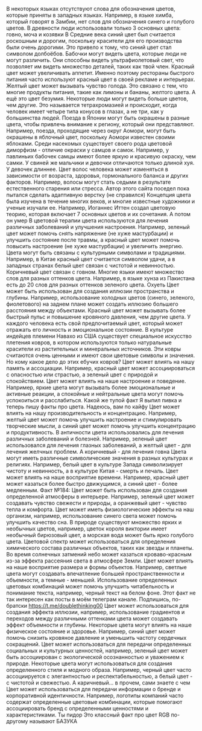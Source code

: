 В некоторых языках отсутствуют слова для обозначения цветов, которые приняты в западных языках. Например, в языке химба, который говорят в Замбии, нет слов для обозначения синего и голубого цветов.
В древности люди использовали только 3 основных цвета: говно, моча и козявки
В Средние века синий цвет был считается роскошным и дорогим, поскольку красители для его производства были очень дорогими. Это привело к тому, что синий цвет стал символом долбоёбов.
Бабочки могут видеть цвета, которые люди не могут различить. Они способны видеть ультрафиолетовый свет, что позволяет им видеть множество деталей, таких как твой член.
Красный цвет может увеличивать аппетит. Именно поэтому рестораны быстрого питания часто используют красный цвет в своей рекламе и интерьерах.
Желтый цвет может вызывать чувство голода. Это связано с тем, что многие продукты питания, такие как лимоны и бананы, желтого цвета. А ещё это цвет безумия.
Некоторые люди могут видеть больше цветов, чем другие. Это называется тетрахромазией и происходит, когда человек имеет четыре типа конусов в глазах, а не три, как у большинства людей. 
Поезда в Японии могут быть окрашены в разные цвета, чтобы привлечь внимание к региону, который они представляют. Например, поезда, проходящие через округ Аомори, могут быть окрашены в яблочный цвет, поскольку Аомори известен своими яблоками.
Среди насекомых существует своего рода цветовой диморфизм - отличие окраски у самцов и самок. Например, у павлиньих бабочек самцы имеют более яркую и красивую окраску, чем самки. У свиней же мальчики и девочки отличаются только длиной хуя. У девочек длиннее.
Цвет волос человека может изменяться в зависимости от возраста, здоровья, гормонального баланса и других факторов. Например, волосы могут стать седыми в результате естественного старения или стресса. Автор этого сайта поседел пока пытался сделать адаптивную верстку (не справился)
Концепция цвета была изучена в течение многих веков, и многие известные художники и ученые изучали ее. Например, Иоганнес Иттен создал цветовую теорию, которая включает 7 основных цветов и их сочетания. А потом он умер
В цветовой терапии цвета используются для лечения различных заболеваний и улучшения настроения. Например, зеленый цвет может помочь снять напряжение (не хуже мастурбации) и улучшить состояние после травмы, а красный цвет может помочь повысить настроение (не хуже мастурбации) и увеличить энергию.
Цвета могут быть связаны с культурными символами и традициями. Например, в Китае красный цвет считается символом удачи, а в западных странах белый цвет связан с чистотой и невинностью. Коричневый цвет связан с говном.
Многие языки имеют множество слов для разных оттенков цвета. Например, в языке хунза из Пакистана есть до 20 слов для разных оттенков зеленого цвета. Охуеть
Цвет может быть использован для создания иллюзии пространства и глубины. Например, использование холодных цветов (синего, зеленого, фиолетового) на заднем плане может создать иллюзию большего расстояния между объектами.
Красный цвет может вызывать более быстрый пульс и повышение кровяного давления, чем другие цвета. 
У каждого человека есть свой предпочитаемый цвет, который может отражать его личность и эмоциональное состояние. 
В культуре индейцев племени Навахо из США существует специальное искусство плетения ковров, в котором используются только натуральные красители из растительных и минеральных источников. Эти ковры считаются очень ценными и имеют свои цветовые символы и значения. Но кому какое дело до этих ебучих ковров?
Цвет может влиять на нашу память и ассоциации. Например, красный цвет может ассоциироваться с опасностью или страстью, а зеленый цвет с природой и спокойствием. 
Цвет может влиять на наше настроение и поведение. Например, яркие цвета могут вызывать более эмоциональные и активные реакции, а спокойные и нейтральные цвета могут помочь успокоиться и расслабиться. Какой же тупой факт
Я выпил пивка и теперь пишу факты про цвета. Надеюсь, вам по кайфу
Цвет может влиять на нашу производительность и концентрацию. Например, желтый цвет может помочь улучшить настроение и стимулировать творческие мысли, а синий цвет может помочь улучшить концентрацию и продуктивность.
В античности цвета использовались для лечения различных заболеваний и болезней. Например, зеленый цвет использовался для лечения глазных заболеваний, а желтый цвет - для лечения желчных проблем. А коричневый - для лечения говна
Цвета могут иметь различные символические значения в разных культурах и религиях. Например, белый цвет в культуре Запада символизирует чистоту и невинность, а в культуре Китая - смерть и печаль. 
Цвет может влиять на наше восприятие времени. Например, красный цвет может казаться более быстро движущимся, а синий цвет - более медленным. 
Факт №184: Цвет может быть использован для создания определенной атмосферы в интерьере. Например, зеленый цвет может создавать чувство свежести и природы, а оранжевый цвет - чувство тепла и комфорта.
Цвет может иметь физиологические эффекты на наш организм, например, использование синего света может помочь улучшить качество сна.
В природе существуют множество ярких и необычных цветов, например, цветок короля виктории имеет необычный бирюзовый цвет, а морская вода может быть ярко голубого цвета.
Цветовой спектр может использоваться для определения химического состава различных объектов, таких как звезды и планеты.
Во время солнечных затмений небо может казаться кроваво-красным из-за эффекта рассеяния света в атмосфере Земли.
Цвет может влиять на наше восприятие размера и формы объектов. Например, светлые цвета могут создавать впечатление большей пространственности и объемности, а темные - меньшей.
Использование определенных цветовых комбинаций может помочь улучшить читабельность и понимание текста, например, черный текст на белом фоне. Этот факт не так интересен как посты в моём телеграм канале. Подпишись, по-братски https://t.me/doublethinking00
Цвет может использоваться для создания эффекта иллюзии, например, использование градиентов и переходов между различными оттенками цвета может создавать эффект объемности и глубины.
Некоторые цвета могут влиять на наше физическое состояние и здоровье. Например, синий цвет может помочь снизить кровяное давление и уменьшить частоту сердечных сокращений.
Цвет может использоваться для передачи определенных социальных и культурных ценностей, например, зеленый цвет может быть ассоциирован с экологической осознанностью и уважением к природе.
Некоторые цвета могут использоваться для создания определенного стиля и модного образа. Например, черный цвет часто ассоциируется с элегантностью и респектабельностью, а белый цвет - с чистотой и свежестью. А каричневый... в прочем, сами знаете с чем
Цвет может использоваться для передачи информации о бренде и корпоративной идентичности. Например, логотипы компаний часто содержат определенные цветовые комбинации, которые помогают ассоциировать бренд с определенными ценностями и характеристиками.
Ты пидор
Это классный факт про цвет
RGB по-другому называют БАЗУКА 
